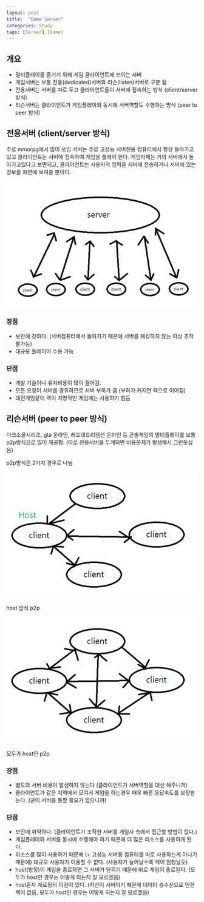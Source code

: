 ```yaml
---
layout: post
title:  "Game Server"
categories: Study
tags: [Server],[Game]
---
```


## 개요
- 멀티플레이를 즐기기 위해 게임 클라이언트에 쓰이는 서버
- 게임서버는 보통 전용(dedicated)서버와 리슨(listen)서버로 구분 됨
- 전용서버는 서버를 따로 두고 클라이언트들이 서버에 접속하는 방식 (client/server 방식)
- 리슨서버는 클라이언트가 게임플레이와 동시에 서버역할도 수행하는 방식 (peer to peer 방식)



## 전용서버 (client/server 방식)
주로 mmorpg에서 많이 쓰임
서버는 주로 고성능 서버전용 컴퓨터에서 항상 돌아가고있고 클라이언트는 서버에 접속하여 게임을 플레이 한다.
게임자체는 거의 서버에서 돌아가고있다고 보면되고, 클라이언트는 사용자의 입력을 서버에 전송하거나 서버에 있는 정보를 화면에 보여줄 뿐이다.

![dedicated](/assets/images/server/dedicated.png)

### 장점
- 보안에 강하다. (서버컴퓨터에서 돌아가기 때문에 서버를 해킹하지 않는 이상 조작 불가능)
- 대규모 플레이어 수용 가능

### 단점
- 개발 기술이나 유지비용이 많이 들어감.
- 모든 요청이 서버를 경유하므로 서버 부하가 큼 (부하가 커지면 렉으로 이어짐) 
- 대전게임같이 렉이 치명적인 게임에는 사용하기 힘듬



## 리슨서버 (peer to peer 방식)
다크소울시리즈, gta 온라인, 레드데드리뎀션 온라인 등 콘솔게임의 멀티플레이를 보통 p2p방식으로 많이 제공함. (따로 전용서버를 두게되면 비용문제가 발생해서 그런듯싶음)

p2p방식은 2가지 경우로 나뉨

![p2p_Host](/assets/images/server/p2p_Host.png)

host 방식 p2p

![p2p_allHost](/assets/images/server/p2p_allHost.png)

모두가 host인 p2p

### 장점
- 별도의 서버 비용이 발생하지 않는다 (클라이언트가 서버역할을 대신 해주니까)
- 클라이언트가 같은 지역에서 모여서 게임을 하는경우 매우 빠른 응답속도를 보장받는다. (굳이 서버를 통할 필요가 없으니까)

### 단점 
- 보안에 취약하다. (클라이언트가 조작한 서버를 게임사 측에서 접근할 방법이 없다.) 
- 게임플레이와 서버를 동시에 수행해야 하기 때문에 더 많은 리소스를 사용하게 된다.
- 리소스를 많이 사용하기 때문에 (+ 고성능 서버용 컴퓨터를 따로 사용하는게 아니기 때문에) 대규모 사용자가 이용할 수 없다. (사용자가 늘어날수록 렉이 엄청날듯)
- host(방장)이 게임을 종료하면 그 서버가 닫히기 때문에 바로 게임이 종료된다. (모두가 host인 경우는 어떻게 되는지 잘 모르겠음)
- host혼자 제로핑의 이점이 있다. (자신이 서버이기 때문에 데이터 송수신으로 인한 렉이 없음, 모두가 host인 경우는 어떻게 되는지 잘 모르겠음)




